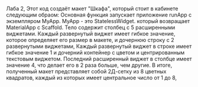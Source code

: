 Лаба 2, Этот код создаёт макет "Шкафа", который стоит в кабинете следующим обраом: 
Основная функция запускает приложение runApp с экземпляром MyApp.
MyApp - это StatelessWidget. который возвращает MaterialApp с Scaffold.
Тело содержит столбец с 5 расширенными виджетами.
Каждый развернутый виджет имеет гибкое значение, которое определяет его размер в макете, и дочернюю строку с 2 развернутыми виджетами,
Каждый развернутый виджет в строке имеет гибкое значение 1 и дочерний контейнер с цветом и центрированным текстовым виджетом.
Последний расширенный виджет в столбце имеет значение 4, что делает его в 2 раза больше, чем другие.
В итоге, полученный макет представляет собой 2Д-сетку из 8 цветных квадратов, каждый из которых имеет центральное число от 1 до 8,
